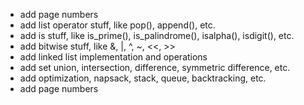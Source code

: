 - add page numbers
- add list operator stuff, like pop(), append(), etc.
- add is stuff, like is_prime(), is_palindrome(), isalpha(), isdigit(), etc.
- add bitwise stuff, like &, |, ^, ~, <<, >>
- add linked list implementation and operations
- add set union, intersection, difference, symmetric difference, etc.
- add optimization, napsack, stack, queue, backtracking, etc.
- add page numbers
